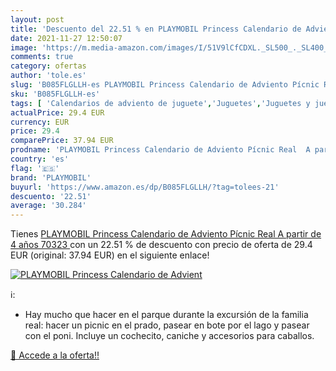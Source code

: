 ```yaml
---
layout: post
title: 'Descuento del 22.51 % en PLAYMOBIL Princess Calendario de Advient'
date: 2021-11-27 12:50:07
image: 'https://m.media-amazon.com/images/I/51V9lCfCDXL._SL500_._SL400_.jpg'
comments: true
category: ofertas
author: 'tole.es'
slug: 'B085FLGLLH-es PLAYMOBIL Princess Calendario de Adviento Pícnic Real A...'
sku: 'B085FLGLLH-es'
tags: [ 'Calendarios de adviento de juguete','Juguetes','Juguetes y juegos','adviento','playmobil', ]
actualPrice: 29.4 EUR
currency: EUR
price: 29.4
comparePrice: 37.94 EUR
prodname: 'PLAYMOBIL Princess Calendario de Adviento Pícnic Real  A partir de 4 años  70323 '
country: 'es'
flag: '🇪🇸'
brand: 'PLAYMOBIL'
buyurl: 'https://www.amazon.es/dp/B085FLGLLH/?tag=tolees-21'
descuento: '22.51'
average: '30.284'
---
```


Tienes [PLAYMOBIL Princess Calendario de Adviento Pícnic Real  A partir de 4 años  70323 ](https://www.amazon.es/dp/B085FLGLLH/?tag=tolees-21) con un 22.51 % de descuento con precio de oferta de 29.4 EUR (original: 37.94 EUR) en el siguiente enlace!

[![PLAYMOBIL Princess Calendario de Advient](https://m.media-amazon.com/images/I/51V9lCfCDXL._SL500_._SL400_.jpg)](https://www.amazon.es/dp/B085FLGLLH/?tag=tolees-21)

ℹ️:

- Hay mucho que hacer en el parque durante la excursión de la familia real: hacer un picnic en el prado, pasear en bote por el lago y pasear con el poni. Incluye un cochecito, caniche y accesorios para caballos.

[🛒 Accede a la oferta!!](https://www.amazon.es/dp/B085FLGLLH/?tag=tolees-21)
